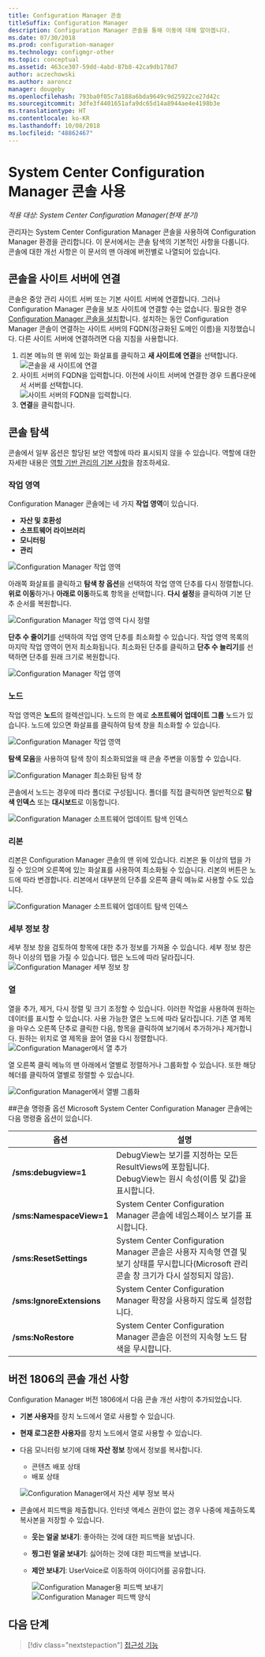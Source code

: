 ```yaml
---
title: Configuration Manager 콘솔
titleSuffix: Configuration Manager
description: Configuration Manager 콘솔을 통해 이동에 대해 알아봅니다.
ms.date: 07/30/2018
ms.prod: configuration-manager
ms.technology: configmgr-other
ms.topic: conceptual
ms.assetid: 463ce307-59dd-4abd-87b8-42ca9db178d7
author: aczechowski
ms.author: aaroncz
manager: dougeby
ms.openlocfilehash: 793ba0f05c7a188a6bda9649c9d25922ce27d42c
ms.sourcegitcommit: 3dfe3f4401651afa9dc65d14a8944ae4e4198b3e
ms.translationtype: HT
ms.contentlocale: ko-KR
ms.lasthandoff: 10/08/2018
ms.locfileid: "48862467"
---
```

# <a name="using-the-system-center-configuration-manager-console"></a>System Center Configuration Manager 콘솔 사용

*적용 대상: System Center Configuration Manager(현재 분기)*

관리자는 System Center Configuration Manager 콘솔을 사용하여 Configuration Manager 환경을 관리합니다. 이 문서에서는 콘솔 탐색의 기본적인 사항을 다룹니다. 콘솔에 대한 개선 사항은 이 문서의 맨 아래에 버전별로 나열되어 있습니다. 

## <a name="connect-the-console-to-a-site-server"></a>콘솔을 사이트 서버에 연결
콘솔은 중앙 관리 사이트 서버 또는 기본 사이트 서버에 연결합니다. 그러나 Configuration Manager 콘솔을 보조 사이트에 연결할 수는 없습니다. 필요한 경우 [Configuration Manager 콘솔을 설치](../deploy/install/install-consoles.md)합니다. 설치하는 동안 Configuration Manager 콘솔이 연결하는 사이트 서버의 FQDN(정규화된 도메인 이름)을 지정했습니다. 다른 사이트 서버에 연결하려면 다음 지침을 사용합니다. 

1. 리본 메뉴의 맨 위에 있는 화살표를 클릭하고 **새 사이트에 연결**을 선택합니다.
    ![콘솔을 새 사이트에 연결](media/connect-to-a-new-site.png)
2. 사이트 서버의 FQDN을 입력합니다. 이전에 사이트 서버에 연결한 경우 드롭다운에서 서버를 선택합니다.  
    ![사이트 서버의 FQDN을 입력합니다.](media/site-server-fqdn.png)
3. **연결**을 클릭합니다. 

## <a name="navigate-the-console"></a>콘솔 탐색
콘솔에서 일부 옵션은 할당된 보안 역할에 따라 표시되지 않을 수 있습니다. 역할에 대한 자세한 내용은 [역할 기반 관리의 기본 사항](../../understand/fundamentals-of-role-based-administration.md)을 참조하세요. 

### <a name="workspaces"></a>작업 영역
Configuration Manager 콘솔에는 네 가지 **작업 영역**이 있습니다. 
   - **자산 및 호환성**
   - **소프트웨어 라이브러리**
   - **모니터링**
   - **관리**

 ![Configuration Manager 작업 영역](media/configuration-manager-workspaces.png)

아래쪽 화살표를 클릭하고 **탐색 창 옵션**을 선택하여 작업 영역 단추를 다시 정렬합니다. **위로 이동**하거나 **아래로 이동**하도록 항목을 선택합니다. **다시 설정**을 클릭하여 기본 단추 순서를 복원합니다. 

 ![Configuration Manager 작업 영역 다시 정렬](media/navigation-pane-options.png)

**단추 수 줄이기**를 선택하여 작업 영역 단추를 최소화할 수 있습니다. 작업 영역 목록의 마지막 작업 영역이 먼저 최소화됩니다. 최소화된 단추를 클릭하고 **단추 수 늘리기**를 선택하면 단추를 원래 크기로 복원합니다.  

![Configuration Manager 작업 영역](media/workspace-buttons.png)


### <a name="nodes"></a>노드
작업 영역은 **노드**의 컬렉션입니다. 노드의 한 예로 **소프트웨어 업데이트 그룹** 노드가 있습니다. 노드에 있으면 화살표를 클릭하여 탐색 창을 최소화할 수 있습니다. 

![Configuration Manager 작업 영역](media/software-update-groups-node.png)

**탐색 모음**을 사용하여 탐색 창이 최소화되었을 때 콘솔 주변을 이동할 수 있습니다. 

![Configuration Manager 최소화된 탐색 창](media/minimized-navigation-pane.png)

콘솔에서 노드는 경우에 따라 폴더로 구성됩니다. 폴더를 직접 클릭하면 일반적으로 **탐색 인덱스** 또는 **대시보드**로 이동합니다.

![Configuration Manager 소프트웨어 업데이트 탐색 인덱스](media/software-updates-navigation-index.png)

### <a name="ribbon"></a>리본 
리본은 Configuration Manager 콘솔의 맨 위에 있습니다. 리본은 둘 이상의 탭을 가질 수 있으며 오른쪽에 있는 화살표를 사용하여 최소화될 수 있습니다. 리본의 버튼은 노드에 따라 변경합니다. 리본에서 대부분의 단추를 오른쪽 클릭 메뉴로 사용할 수도 있습니다. 
 
![Configuration Manager 소프트웨어 업데이트 탐색 인덱스](media/ribbon.png)

### <a name="details-pane"></a>세부 정보 창
세부 정보 창을 검토하여 항목에 대한 추가 정보를 가져올 수 있습니다. 세부 정보 창은 하나 이상의 탭을 가질 수 있습니다. 탭은 노드에 따라 달라집니다. 
![Configuration Manager 세부 정보 창](media/details-pane.png)

### <a name="columns"></a>열 
열을 추가, 제거, 다시 정렬 및 크기 조정할 수 있습니다. 이러한 작업을 사용하여 원하는 데이터를 표시할 수 있습니다. 사용 가능한 열은 노드에 따라 달라집니다. 기존 열 제목을 마우스 오른쪽 단추로 클릭한 다음, 항목을 클릭하여 보기에서 추가하거나 제거합니다. 원하는 위치로 열 제목을 끌어 열을 다시 정렬합니다. 
![Configuration Manager에서 열 추가](media/add-columns.png)

열 오른쪽 클릭 메뉴의 맨 아래에서 열별로 정렬하거나 그룹화할 수 있습니다. 또한 해당 헤더를 클릭하여 열별로 정렬할 수 있습니다. 

![Configuration Manager에서 열별 그룹화](media/column-group-by.png)

##<a name="console-command-line-options"></a>콘솔 명령줄 옵션
Microsoft System Center Configuration Manager 콘솔에는 다음 명령줄 옵션이 있습니다.

|옵션|설명|  
|------------|-----------------|  
|**/sms:debugview=1**|DebugView는 보기를 지정하는 모든 ResultViews에 포함됩니다. DebugView는 원시 속성(이름 및 값)을 표시합니다.|  
|**/sms:NamespaceView=1**|System Center Configuration Manager 콘솔에 네임스페이스 보기를 표시합니다.|  
|**/sms:ResetSettings**|System Center Configuration Manager 콘솔은 사용자 지속형 연결 및 보기 상태를 무시합니다(Microsoft 관리 콘솔 창 크기가 다시 설정되지 않음).|  
|**/sms:IgnoreExtensions**|System Center Configuration Manager 확장을 사용하지 않도록 설정합니다.|  
|**/sms:NoRestore**|System Center Configuration Manager 콘솔은 이전의 지속형 노드 탐색을 무시합니다.|  

## <a name="console-improvements-in-version-1806"></a>버전 1806의 콘솔 개선 사항
Configuration Manager 버전 1806에서 다음 콘솔 개선 사항이 추가되었습니다.

- **기본 사용자**를 장치 노드에서 열로 사용할 수 있습니다. <!--1357280-->
- **현재 로그온한 사용자**를 장치 노드에서 열로 사용할 수 있습니다.<!--1358202-->
- 다음 모니터링 보기에 대해 **자산 정보** 창에서 정보를 복사합니다. <!--1357856-->
    - 콘텐츠 배포 상태
    - 배포 상태 

    ![Configuration Manager에서 자산 세부 정보 복사](media/1810-deployment-status.PNG)

 - 콘솔에서 피드백을 제출합니다. 인터넷 액세스 권한이 없는 경우 나중에 제출하도록 복사본을 저장할 수 있습니다. <!--1357542-->
   
    - **웃는 얼굴 보내기**: 좋아하는 것에 대한 피드백을 보냅니다.
    - **찡그린 얼굴 보내기**: 싫어하는 것에 대한 피드백을 보냅니다. 
    - **제안 보내기**: UserVoice로 이동하여 아이디어를 공유합니다. 
 
       ![Configuration Manager용 피드백 보내기](media/1810-send-a-smile.PNG)
![Configuration Manager 피드백 양식](media/1810-feedback-form.PNG)

## <a name="next-steps"></a>다음 단계
> [!div class="nextstepaction"]
> [접근성 기능](/sccm/core/understand/accessibility-features.md)

